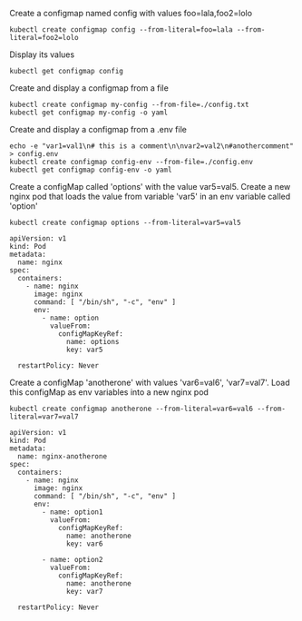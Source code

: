 Create a configmap named config with values foo=lala,foo2=lolo
```
kubectl create configmap config --from-literal=foo=lala --from-literal=foo2=lolo
```

Display its values
```
kubectl get configmap config
```

Create and display a configmap from a file
```
kubectl create configmap my-config --from-file=./config.txt
kubectl get configmap my-config -o yaml 
```

Create and display a configmap from a .env file
```
echo -e "var1=val1\n# this is a comment\n\nvar2=val2\n#anothercomment" > config.env
kubectl create configmap config-env --from-file=./config.env
kubectl get configmap config-env -o yaml
```

Create a configMap called 'options' with the value var5=val5. Create a new nginx pod that loads the value from variable 'var5' in an env variable called 'option'

```
kubectl create configmap options --from-literal=var5=val5

apiVersion: v1
kind: Pod
metadata:
  name: nginx
spec:
  containers:
    - name: nginx
      image: nginx
      command: [ "/bin/sh", "-c", "env" ]
      env:
        - name: option
          valueFrom:
            configMapKeyRef:
              name: options
              key: var5

  restartPolicy: Never

```

Create a configMap 'anotherone' with values 'var6=val6', 'var7=val7'. Load this configMap as env variables into a new nginx pod
```
kubectl create configmap anotherone --from-literal=var6=val6 --from-literal=var7=val7

apiVersion: v1
kind: Pod
metadata:
  name: nginx-anotherone
spec:
  containers:
    - name: nginx
      image: nginx
      command: [ "/bin/sh", "-c", "env" ]
      env:
        - name: option1
          valueFrom:
            configMapKeyRef:
              name: anotherone
              key: var6

        - name: option2
          valueFrom:
            configMapKeyRef:
              name: anotherone
              key: var7

  restartPolicy: Never





